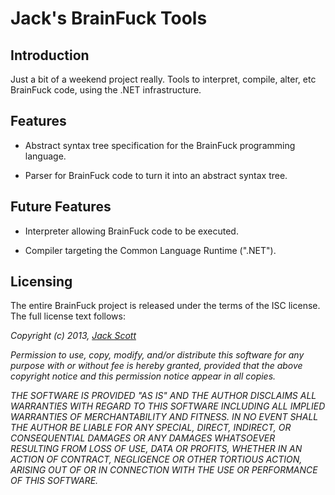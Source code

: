 # Jack's BrainFuck Tools

## Introduction

Just a bit of a weekend project really. Tools to interpret, compile, alter, etc
BrainFuck code, using the .NET infrastructure.

## Features

*  Abstract syntax tree specification for the BrainFuck programming language.

*  Parser for BrainFuck code to turn it into an abstract syntax tree.

## Future Features

*  Interpreter allowing BrainFuck code to be executed.

*  Compiler targeting the Common Language Runtime (".NET").

## Licensing

The entire BrainFuck project is released under the terms of the ISC license. 
The full license text follows:

*Copyright (c) 2013, [Jack Scott](mailto:jack@jackscott.id.au)*

*Permission to use, copy, modify, and/or distribute this software for any 
purpose with or without fee is hereby granted, provided that the above copyright 
notice and this permission notice appear in all copies.*

*THE SOFTWARE IS PROVIDED "AS IS" AND THE AUTHOR DISCLAIMS ALL WARRANTIES WITH
REGARD TO THIS SOFTWARE INCLUDING ALL IMPLIED WARRANTIES OF MERCHANTABILITY AND
FITNESS. IN NO EVENT SHALL THE AUTHOR BE LIABLE FOR ANY SPECIAL, DIRECT,
INDIRECT, OR CONSEQUENTIAL DAMAGES OR ANY DAMAGES WHATSOEVER RESULTING FROM LOSS
OF USE, DATA OR PROFITS, WHETHER IN AN ACTION OF CONTRACT, NEGLIGENCE OR OTHER
TORTIOUS ACTION, ARISING OUT OF OR IN CONNECTION WITH THE USE OR PERFORMANCE OF
THIS SOFTWARE.*